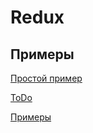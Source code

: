 # Redux
## Примеры
[Простой пример](https://codesandbox.io/s/github/tylerbuchea/my-simple-app)

[ToDo](https://codesandbox.io/s/todos-q3il6)

[Примеры](https://redux.js.org/introduction/examples)